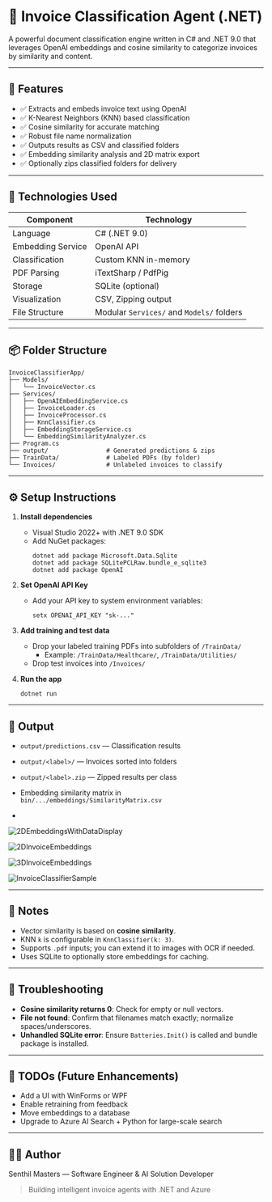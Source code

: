 # 📄 Invoice Classification Agent (.NET)

A powerful document classification engine written in C# and .NET 9.0 that leverages OpenAI embeddings and cosine similarity to categorize invoices by similarity and content.

---

## 🚀 Features

- ✅ Extracts and embeds invoice text using OpenAI
- ✅ K-Nearest Neighbors (KNN) based classification
- ✅ Cosine similarity for accurate matching
- ✅ Robust file name normalization
- ✅ Outputs results as CSV and classified folders
- ✅ Embedding similarity analysis and 2D matrix export
- ✅ Optionally zips classified folders for delivery

---

## 🧰 Technologies Used

| Component           | Technology             |
|--------------------|------------------------|
| Language           | C# (.NET 9.0)          |
| Embedding Service  | OpenAI API             |
| Classification     | Custom KNN in-memory   |
| PDF Parsing        | iTextSharp / PdfPig    |
| Storage            | SQLite (optional)      |
| Visualization      | CSV, Zipping output    |
| File Structure     | Modular `Services/` and `Models/` folders |

---

## 📦 Folder Structure

```
InvoiceClassifierApp/
├── Models/
│   └── InvoiceVector.cs
├── Services/
│   ├── OpenAIEmbeddingService.cs
│   ├── InvoiceLoader.cs
│   ├── InvoiceProcessor.cs
│   ├── KnnClassifier.cs
│   ├── EmbeddingStorageService.cs
│   └── EmbeddingSimilarityAnalyzer.cs
├── Program.cs
├── output/                # Generated predictions & zips
├── TrainData/             # Labeled PDFs (by folder)
└── Invoices/              # Unlabeled invoices to classify
```

---

## ⚙️ Setup Instructions

1. **Install dependencies**
   - Visual Studio 2022+ with .NET 9.0 SDK
   - Add NuGet packages:
     ```
     dotnet add package Microsoft.Data.Sqlite
     dotnet add package SQLitePCLRaw.bundle_e_sqlite3
     dotnet add package OpenAI
     ```

2. **Set OpenAI API Key**
   - Add your API key to system environment variables:
     ```
     setx OPENAI_API_KEY "sk-..."
     ```

3. **Add training and test data**
   - Drop your labeled training PDFs into subfolders of `/TrainData/`
     - Example: `/TrainData/Healthcare/`, `/TrainData/Utilities/`
   - Drop test invoices into `/Invoices/`

4. **Run the app**
   ```
   dotnet run
   ```

---

## 🧪 Output

- `output/predictions.csv` — Classification results
- `output/<label>/` — Invoices sorted into folders
- `output/<label>.zip` — Zipped results per class
- Embedding similarity matrix in `bin/.../embeddings/SimilarityMatrix.csv`

- 
![2DEmbeddingsWithDataDisplay](https://github.com/user-attachments/assets/6d7704e9-ba68-4fa6-a6c2-fef2e1c441b5)

![2DInvoiceEmbeddings](https://github.com/user-attachments/assets/69030305-c542-4aa8-83c2-4ad07a7ff71d)

![3DInvoiceEmbeddings](https://github.com/user-attachments/assets/b5c70bbc-8711-479a-acff-d68d0884ae43)

![InvoiceClassifierSample](https://github.com/user-attachments/assets/f1563ce3-d777-42c8-a11a-718423fb6795)

---

## 🧠 Notes

- Vector similarity is based on **cosine similarity**.
- KNN `k` is configurable in `KnnClassifier(k: 3)`.
- Supports `.pdf` inputs; you can extend it to images with OCR if needed.
- Uses SQLite to optionally store embeddings for caching.

---

## 🔧 Troubleshooting

- **Cosine similarity returns 0**: Check for empty or null vectors.
- **File not found**: Confirm that filenames match exactly; normalize spaces/underscores.
- **Unhandled SQLite error**: Ensure `Batteries.Init()` is called and bundle package is installed.

---

## 📌 TODOs (Future Enhancements)

- Add a UI with WinForms or WPF
- Enable retraining from feedback
- Move embeddings to a database
- Upgrade to Azure AI Search + Python for large-scale search

---

## 👨‍💻 Author
Senthil Masters — Software Engineer & AI Solution Developer  
> Building intelligent invoice agents with .NET and Azure






